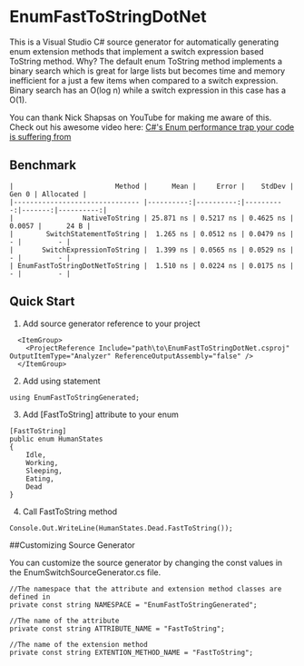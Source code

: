 # EnumFastToStringDotNet

This is a Visual Studio C# source generator for automatically generating enum extension methods that implement a switch expression based ToString method. Why? The default enum ToString method implements a binary search which is great for large lists but becomes time and memory inefficient for a just a few items when compared to a switch expression. Binary search has an O(log n) while a switch expression in this case has a O(1).

You can thank Nick Shapsas on YouTube for making me aware of this. Check out his awesome video here: [C#'s Enum performance trap your code is suffering from](https://www.youtube.com/watch?v=BoE5Y6Xkm6w)

## Benchmark
```
|                         Method |      Mean |     Error |    StdDev |  Gen 0 | Allocated |
|------------------------------- |----------:|----------:|----------:|-------:|----------:|
|                 NativeToString | 25.871 ns | 0.5217 ns | 0.4625 ns | 0.0057 |      24 B |
|        SwitchStatementToString |  1.265 ns | 0.0512 ns | 0.0479 ns |      - |         - |
|       SwitchExpressionToString |  1.399 ns | 0.0565 ns | 0.0529 ns |      - |         - |
| EnumFastToStringDotNetToString |  1.510 ns | 0.0224 ns | 0.0175 ns |      - |         - |
```

## Quick Start

1. Add source generator reference to your project
```
  <ItemGroup>
    <ProjectReference Include="path\to\EnumFastToStringDotNet.csproj" OutputItemType="Analyzer" ReferenceOutputAssembly="false" />
  </ItemGroup>
```
2. Add using statement
```
using EnumFastToStringGenerated;
```
3. Add [FastToString] attribute to your enum
```
[FastToString]
public enum HumanStates
{
    Idle,
    Working,
    Sleeping,
    Eating,
    Dead
}
```
4. Call FastToString method
```
Console.Out.WriteLine(HumanStates.Dead.FastToString());
```

##Customizing Source Generator

You can customize the source generator by changing the const values in the EnumSwitchSourceGenerator.cs file.
```
//The namespace that the attribute and extension method classes are defined in
private const string NAMESPACE = "EnumFastToStringGenerated";

//The name of the attribute
private const string ATTRIBUTE_NAME = "FastToString";

//The name of the extension method
private const string EXTENTION_METHOD_NAME = "FastToString";
```
